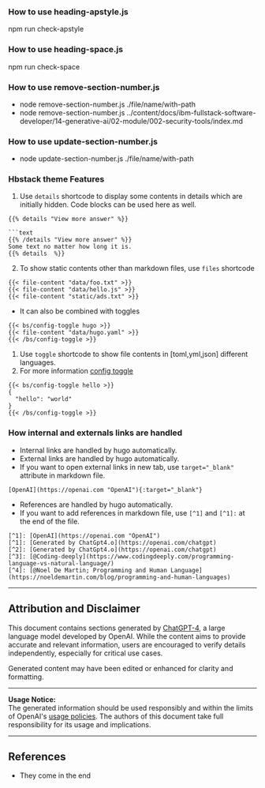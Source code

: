 ### How to use heading-apstyle.js

npm run check-apstyle

### How to use heading-space.js

npm run check-space

### How to use remove-section-number.js

- node remove-section-number.js ./file/name/with-path
- node remove-section-number.js ../content/docs/ibm-fullstack-software-developer/14-generative-ai/02-module/002-security-tools/index.md 

### How to use update-section-number.js

- node update-section-number.js ./file/name/with-path


### Hbstack theme Features

1. Use `details` shortcode to display some contents in details which are initially hidden. Code blocks can be used here as well.

```text
{{% details "View more answer" %}}

```text
{{% /details "View more answer" %}}
Some text no matter how long it is.
{{% details  %}}
```

2. To show static contents other than markdown files, use `files` shortcode

```text
{{< file-content "data/foo.txt" >}}
{{< file-content "data/hello.js" >}}
{{< file-content "static/ads.txt" >}}
```

- It can also be combined with toggles
  
```text
{{< bs/config-toggle hugo >}}
{{< file-content "data/hugo.yaml" >}}
{{< /bs/config-toggle >}}
```

1. Use `toggle` shortcode to show file contents in [toml,yml,json] different languages.
2. For more information [config toggle](https://hugomods.com/bootstrap/config-toggle/)


```text
{{< bs/config-toggle hello >}}
{
  "hello": "world"
}
{{< /bs/config-toggle >}}
```

### How internal and externals links are handled

- Internal links are handled by hugo automatically.
- External links are handled by hugo automatically.
- If you want to open external links in new tab, use `target="_blank"` attribute in markdown file.

```text 
[OpenAI](https://openai.com "OpenAI"){:target="_blank"}
```

- References are handled by hugo automatically.
- If you want to add references in markdown file, use `[^1]` and `[^1]:` at the end of the file.

```text
[^1]: [OpenAI](https://openai.com "OpenAI")
[^1]: [Generated by ChatGpt4.o](https://openai.com/chatgpt)
[^2]: [Generated by ChatGpt4.o](https://openai.com/chatgpt)
[^3]: [@Coding-deeply](https://www.codingdeeply.com/programming-language-vs-natural-language/)
[^4]: [@Noel De Martin; Programming and Human Language](https://noeldemartin.com/blog/programming-and-human-languages)
```

---


## Attribution and Disclaimer

This document contains sections generated by [ChatGPT-4](https://openai.com/chatgpt), a large language model developed by OpenAI. While the content aims to provide accurate and relevant information, users are encouraged to verify details independently, especially for critical use cases.

Generated content may have been edited or enhanced for clarity and formatting.

---

**Usage Notice:**  
The generated information should be used responsibly and within the limits of OpenAI's [usage policies](https://openai.com/policies). The authors of this document take full responsibility for its usage and implications.

---

## References

- They come in the end